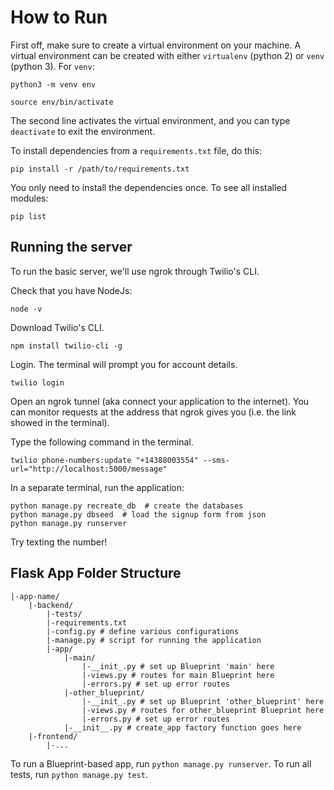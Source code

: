 # How to Run

First off, make sure to create a virtual environment on your machine. A virtual environment can be created with either `virtualenv` (python 2) or `venv` (python 3). For `venv`:

```
python3 -m venv env

source env/bin/activate
```

The second line activates the virtual environment, and you can type `deactivate` to exit the environment.

To install dependencies from a `requirements.txt` file, do this:

```
pip install -r /path/to/requirements.txt
```

You only need to install the dependencies once. To see all installed modules:

```
pip list
```

## Running the server

To run the basic server, we'll use ngrok through Twilio's CLI.

Check that you have NodeJs:
```
node -v
```

Download Twilio's CLI.
```
npm install twilio-cli -g
```

Login. The terminal will prompt you for account details. 
```
twilio login
```

Open an ngrok tunnel (aka connect your application to the internet). You can monitor requests at the address that ngrok gives you (i.e. the link showed in the terminal).

Type the following command in the terminal.
```
twilio phone-numbers:update "+14388003554" --sms-url="http://localhost:5000/message"
```

In a separate terminal, run the application:
```
python manage.py recreate_db  # create the databases
python manage.py dbseed  # load the signup form from json
python manage.py runserver
```

Try texting the number!


## Flask App Folder Structure

```
|-app-name/
	|-backend/
		|-tests/
		|-requirements.txt
		|-config.py # define various configurations
		|-manage.py # script for running the application
		|-app/
			|-main/
				|-__init_.py # set up Blueprint 'main' here
				|-views.py # routes for main Blueprint here
				|-errors.py # set up error routes
			|-other_blueprint/
				|-__init_.py # set up Blueprint 'other_blueprint' here
				|-views.py # routes for other_blueprint Blueprint here
				|-errors.py # set up error routes
			|-__init__.py # create_app factory function goes here
	|-frontend/
		|-...
```

To run a Blueprint-based app, run `python manage.py runserver`. To run all tests, run `python manage.py test`.
